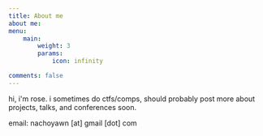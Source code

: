 ```yaml
---
title: About me
about me:
menu:
    main: 
        weight: 3
        params:
            icon: infinity

comments: false
---
```


hi, i'm rose. i sometimes do ctfs/comps, should probably post more about projects, talks, and conferences soon.

email: nachoyawn [at] gmail [dot] com